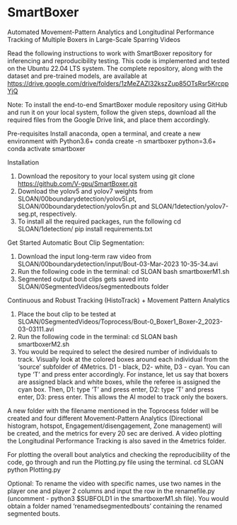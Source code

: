 # SmartBoxer
Automated Movement-Pattern Analytics and Longitudinal Performance Tracking of Multiple Boxers in Large-Scale Sparring Videos

Read the following instructions to work with SmartBoxer repository for inferencing and reproducibility testing.
This code is implemented and tested on the Ubuntu 22.04 LTS system.
The complete repository, along with the dataset and pre-trained models, are available at
https://drive.google.com/drive/folders/1zMeZAZI32kszZup85OTsRsr5KrcppYjQ

Note:
To install the end-to-end SmartBoxer module repository using GitHub and run it on your local system, follow the given steps, download all the required files from the Google Drive link, and place them accordingly.

Pre-requisites
Install anaconda, open a terminal, and create a new environment with Python3.6+
   conda create -n smartboxer python=3.6+
   conda activate smartboxer

Installation
1) Download the repository to your local system using git clone https://github.com/V-gpu/SmartBoxer.git
2) Download the yolov5 and yolov7 weights from SLOAN/00boundarydetection/yolov5l.pt, SLOAN/00boundarydetection/yolov5n.pt and SLOAN/1detection/yolov7-seg.pt, respectively.
3) To install all the required packages, run the following
   cd SLOAN/1detection/
   pip install requirements.txt

Get Started
Automatic Bout Clip Segmentation:
1) Download the input long-term raw video from SLOAN/00boundarydetection/input/Bout-03-Mar-2023 10-35-34.avi
2) Run the following code in the terminal:
   cd SLOAN
   bash smartboxerM1.sh
3) Segmented output bout clips gets saved into SLOAN/0SegmentedVideos/segmentedbouts folder
   
Continuous and Robust Tracking (HistoTrack) + Movement Pattern Analytics
1) Place the bout clip to be tested at SLOAN/0SegmentedVideos/Toprocess/Bout-0_Boxer1_Boxer-2_2023-03-03111.avi
2) Run the following code in the terminal:
   cd SLOAN
   bash smartboxerM2.sh
3) You would be required to select the desired number of individuals to track. Visually look at the colored boxes around each individual from the ‘source’ subfolder of 4Metrics. 
D1 - black, D2- white, D3 - cyan. You can type ‘T’ and press enter accordingly. For instance, let us say that boxers are assigned black and white boxes, while the referee is assigned the cyan box. Then, D1: type ‘T’ and press enter, D2: type ‘T’ and press enter, D3: press enter. This allows the AI model to track only the boxers. 

A new folder with the filename mentioned in the Toprocess folder will be created and four different Movement-Pattern Analytics (Directional histogram, hotspot, Engagement/disengagement, Zone management)  will be created, and the metrics for every 20 sec are derived. A video plotting the  Longitudinal Performance Tracking  is also saved in the 4metrics folder.

For plotting the overall bout analytics and checking the reproducibility of the code, go through and run the Plotting.py file using the terminal.
   cd SLOAN
   python Plotting.py 

Optional: 
To rename the video with specific names, use two names in the player one and player 2 columns and input the row in the renamefile.py (uncomment - python3 $SUBFOLD1 in the smartboxerM1.sh file). You would obtain a folder named ‘renamedsegmentedbouts’ containing the renamed segmented bouts.

